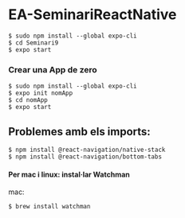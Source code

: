 # EA-SeminariReactNative


```
$ sudo npm install --global expo-cli
$ cd Seminari9
$ expo start
```

### Crear una App de zero
```
$ sudo npm install --global expo-cli
$ expo init nomApp
$ cd nomApp
$ expo start
```

## Problemes amb els imports:
```
$ npm install @react-navigation/native-stack
$ npm install @react-navigation/bottom-tabs
```

#### Per mac i linux: instal·lar Watchman
mac: 
```
$ brew install watchman
```
